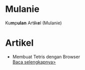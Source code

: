 # Mulanie

Ku**m**p**ulan** Art**i**k**e**l (Mulanie)

# Artikel

- Membuat Tetris dengan Browser <br> [Baca selengkapnya>](./post/tetris.html)